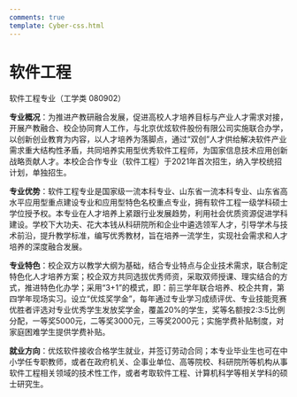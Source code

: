 ```yaml
---
comments: true
template: Cyber-css.html
---
```


# 软件工程

软件工程专业（工学类 080902）

**专业概况**：为推进产教研融合发展，促进高校人才培养目标与产业人才需求对接，开展产教融合、校企协同育人工作，与北京优炫软件股份有限公司实施联合办学，以创新创业教育为内容，以人才培养为落脚点，通过“双创”人才供给解决软件产业需求重大结构性矛盾，共同培养实用型优秀软件工程师，为国家信息技术应用创新战略贡献人才。本校企合作专业（软件工程）于2021年首次招生，纳入学校统招计划，单独招生。

**专业优势**：软件工程专业是国家级一流本科专业、山东省一流本科专业、山东省高水平应用型重点建设专业和应用型特色名校重点专业，拥有软件工程一级学科硕士学位授予权。本专业在人才培养上紧跟行业发展趋势，利用社会优质资源促进学科建设。学校下大功夫、花大本钱从科研院所和企业中遴选领军人才，引导学术与技术前沿，提升教学标准，编写优秀教材，旨在培养一流学生，实现社会需求和人才培养的深度融合发展。

**专业特色**：校企双方以教学大纲为基础，结合专业特点与企业技术需求，联合制定特色化人才培养方案；校企双方共同选拔优秀师资，采取双师授课、理实结合的方式，推进特色化办学；采用“3+1”的模式，即：前三学年联合培养、校企共育，第四学年现场实习。设立“优炫奖学金”，每年通过专业学习成绩评优、专业技能竞赛优胜者评选对专业优秀学生发放奖学金，覆盖20%的学生，奖等名额按2:3:5比例分配，一等奖5000元，二等奖3000元，三等奖2000元；实施学费补贴制度，对家庭困难学生提供学费补贴。

**就业方向**：优炫软件接收合格学生就业，并签订劳动合同；本专业毕业生也可在中小学任专职教师，或者在政府机关、企事业单位、高等院校、科研院所等机构从事软件工程相关领域的技术性工作，或者考取软件工程、计算机科学等相关学科的硕士研究生。
